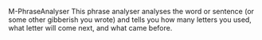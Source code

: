 M-PhraseAnalyser
This phrase analyser analyses the word or sentence (or some other gibberish you wrote) and tells you how many letters you used, what letter will come next, and what came before.
